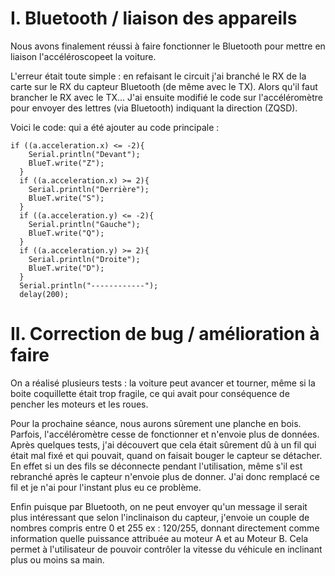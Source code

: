 # I. Bluetooth / liaison des appareils
Nous avons finalement réussi à faire fonctionner le Bluetooth pour mettre en liaison l'accéléroscopeet la voiture.

L'erreur était toute simple : en refaisant le circuit j'ai branché le RX de la carte sur le RX du capteur Bluetooth (de même avec le TX).
Alors qu'il faut brancher le RX avec le TX...
J'ai ensuite modifié le code sur l'accéléromètre pour envoyer des lettres (via Bluetooth) indiquant la direction (ZQSD).

Voici le code: qui a été ajouter au code principale :

```
if ((a.acceleration.x) <= -2){
    Serial.println("Devant");
    BlueT.write("Z");
  }
  if ((a.acceleration.x) >= 2){
    Serial.println("Derrière");
    BlueT.write("S");
  }
  if ((a.acceleration.y) <= -2){
    Serial.println("Gauche");
    BlueT.write("Q");
  }
  if ((a.acceleration.y) >= 2){
    Serial.println("Droite");
    BlueT.write("D");
  }
  Serial.println("------------");
  delay(200);
 ```

# II. Correction de bug / amélioration à faire

On a réalisé plusieurs tests : la voiture peut avancer et tourner, même si la boite coquillette était trop fragile, ce qui avait pour conséquence de pencher les moteurs et les roues.

Pour la prochaine séance, nous aurons sûrement une planche en bois.
Parfois, l'accéléromètre cesse de fonctionner et n'envoie plus de données. Après quelques tests, j'ai découvert que cela était sûrement dû à un fil qui était mal fixé et qui pouvait, quand on faisait bouger le capteur se détacher. En effet si un des fils se déconnecte pendant l'utilisation, même s'il est rebranché après le capteur n'envoie plus de donner.
J'ai donc remplacé ce fil et je n'ai pour l'instant plus eu ce problème.

Enfin puisque par Bluetooth, on ne peut envoyer qu'un message il serait plus intéressant que selon l'inclinaison du capteur, j'envoie un couple de nombres compris entre 0 et 255 ex : 120/255, donnant directement comme information quelle puissance attribuée au moteur A et au Moteur B.
Cela permet à l'utilisateur de pouvoir contrôler la vitesse du véhicule en inclinant plus ou moins sa main.
